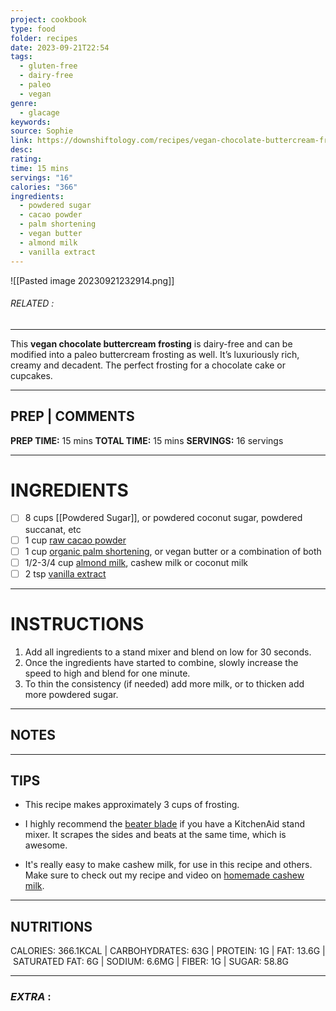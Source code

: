 ```yaml
---
project: cookbook
type: food
folder: recipes
date: 2023-09-21T22:54
tags:
  - gluten-free
  - dairy-free
  - paleo
  - vegan
genre:
  - glacage
keywords: 
source: Sophie
link: https://downshiftology.com/recipes/vegan-chocolate-buttercream-frosting/
desc: 
rating: 
time: 15 mins
servings: "16"
calories: "366"
ingredients:
  - powdered sugar
  - cacao powder
  - palm shortening
  - vegan butter
  - almond milk
  - vanilla extract
---
```


![[Pasted image 20230921232914.png]]
###### *RELATED* : 
---
This **vegan chocolate buttercream frosting** is dairy-free and can be modified into a paleo buttercream frosting as well. It’s luxuriously rich, creamy and decadent. The perfect frosting for a chocolate cake or cupcakes.

---
## PREP | COMMENTS

**PREP TIME:** 15 mins
**TOTAL TIME:** 15 mins
**SERVINGS:** 16 servings

---
# INGREDIENTS

- [ ] 8 cups [[Powdered Sugar]], or powdered coconut sugar, powdered succanat, etc
- [ ] 1 cup [raw cacao powder](https://amzn.to/3MGQnVo)
- [ ] 1 cup [organic palm shortening](https://amzn.to/3ol8Opp), or vegan butter or a combination of both
- [ ] 1/2-3/4 cup [almond milk](https://downshiftology.com/recipes/how-to-make-almond-milk/), cashew milk or coconut milk
- [ ] 2 tsp [vanilla extract](https://amzn.to/3McT2Vm)

---
# INSTRUCTIONS

1. Add all ingredients to a stand mixer and blend on low for 30 seconds. 
2. Once the ingredients have started to combine, slowly increase the speed to high and blend for one minute.
3. To thin the consistency (if needed) add more milk, or to thicken add more powdered sugar.

---
## NOTES



---
## TIPS

- This recipe makes approximately 3 cups of frosting.
- I highly recommend the [beater blade](http://amzn.to/2BliLGB) if you have a KitchenAid stand mixer. It scrapes the sides and beats at the same time, which is awesome.
    
- It's really easy to make cashew milk, for use in this recipe and others. Make sure to check out my recipe and video on [homemade cashew milk](https://downshiftology.com/videos/make-cashew-milk-dairy-free/).

---
## NUTRITIONS

CALORIES: 366.1KCAL | CARBOHYDRATES: 63G | PROTEIN: 1G | FAT: 13.6G | SATURATED FAT: 6G | SODIUM: 6.6MG | FIBER: 1G | SUGAR: 58.8G

---
### *EXTRA* :



